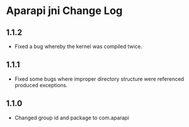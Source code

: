 # Aparapi jni Change Log

## 1.1.2

* Fixed a bug whereby the kernel was compiled twice.

## 1.1.1

* Fixed some bugs where improper directory structure were referenced produced exceptions.

## 1.1.0

* Changed group id and package to com.aparapi
